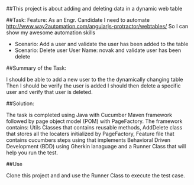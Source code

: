 ##This project is about adding and deleting data in a dynamic web table


##Task: 
  Feature:
  As an Engr. Candidate
  I need to automate http://www.way2automation.com/angularjs-protractor/webtables/ 
  So I can show my awesome automation skills
  
  - Scenario: Add a user and validate the user has been added to the table
  - Scenario: Delete user User Name: novak and validate user has been delete
 
 ##Summary of the Task:
 
 I should be able to add a new user to the the dynamically changing table 
 Then I should be verify the user is added 
 I should then delete a specific user and verify that user is deleted.
 
 ##Solution:
 
 The task is completed using Java with Cucumber Maven framework followed by page object model (POM) with PageFactory. The framework contains: Utils Classes that contains reusable methods, 
 AddDelete class that stores all the locaters initialized by PageFactory, Feature file that contains cucumbers steps using that implements Behavioral Driven Development (BDD) 
 using Gherkin lanaguage and a Runner Class that will help you run the test. 
 
 ##Use 
 
 Clone this project and and use the Runner Class to execute the test case.

